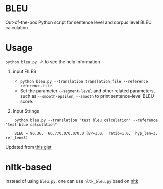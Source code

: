 # BLEU

Out-of-the-box Python script for sentence level and corpus level BLEU calculation

# Usage

`python bleu.py -h` to see the help information

1. input FILES
    * `python bleu.py --translation translation.file --reference reference.file`
    * Set the parameter `--segment-level` and other related parameters, such as `--smooth-epsilon`, `--smooth` to print sentence-level BLEU score.

2. input Strings
```
    python bleu.py --translation "test bleu calculation" --reference "test blue calculation"
    
    BLEU = 90.36,  66.7/0.0/0.0/0.0 (BP=1.0,  ratio=1.0,  hyp_len=3,  ref_len=3)
```

Updated from [this gist](https://gist.github.com/alvations/838cb021712ad66e7768)

# nltk-based
Instead of using `bleu.py`, one can use `nltk_bleu.py` baed on [nltk](http://www.nltk.org/)

